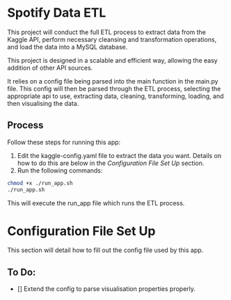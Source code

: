 # Spotify Data ETL

This project will conduct the full ETL process to extract data from the Kaggle API, perform necessary cleansing and transformation operations, and load the data into a MySQL database.

This project is designed in a scalable and efficient way, allowing the easy addition of other API sources.

It relies on a config file being parsed into the main function in the main.py file. This config will then be parsed through the ETL process, selecting the appropriate api to use, extracting data, cleaning, transforming, loading, and then visualising the data.


## Process

Follow these steps for running this app:
1. Edit the kaggle-config.yaml file to extract the data you want. Details on how to do this are below in the *Configuration File Set Up* section.
2. Run the following commands:
```bash
chmod +x ./run_app.sh
./run_app.sh
```

This will execute the run_app file which runs the ETL process.

# Configuration File Set Up
This section will detail how to fill out the config file used by this app.

## To Do:

- [] Extend the config to parse visualisation properties properly.